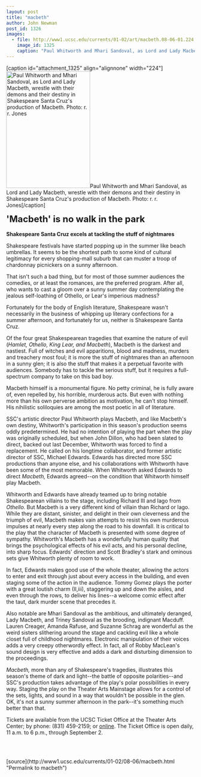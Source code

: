 ```yaml
---
layout: post
title: "macbeth"
author: John Newman
post_id: 1326
images:
  - file: http://www1.ucsc.edu/currents/01-02/art/macbeth.08-06-01.224.jpg
    image_id: 1325
    caption: "Paul Whitworth and Mhari Sandoval, as Lord and Lady Macbeth, wrestle with their demons and their destiny in Shakespeare Santa Cruz's production of Macbeth. Photo: r. r. Jones"
---
```


[caption id="attachment_1325" align="alignnone" width="224"]<a href="http://localhost/mysite/wp-content/uploads/2001/08/macbeth.08-06-01.224.jpg"><img class="size-full wp-image-1325" src="http://localhost/mysite/wp-content/uploads/2001/08/macbeth.08-06-01.224.jpg" alt="Paul Whitworth and Mhari Sandoval, as Lord and Lady Macbeth, wrestle with their demons and their destiny in Shakespeare Santa Cruz's production of Macbeth. Photo: r. r. Jones" width="224" height="311" /></a>Paul Whitworth and Mhari Sandoval, as Lord and Lady Macbeth, wrestle with their demons and their destiny in Shakespeare Santa Cruz's production of Macbeth. Photo: r. r. Jones[/caption]
<p>
  <font size="5"><b>'Macbeth' is no walk in the park</b></font><b><br>
  <br>
  Shakespeare Santa Cruz excels at tackling the stuff of nightmares</b>
</p>
<p>
  Shakespeare festivals have started popping up in the summer like beach umbrellas. It seems to be the shortest path to some kind of cultural legitimacy for every shopping-mall suburb that can muster a troop of chardonnay picnickers on a sunny afternoon.
</p>That isn't such a bad thing, but for most of those summer audiences the comedies, or at least the romances, are the preferred program. After all, who wants to cast a gloom over a sunny summer day contemplating the jealous self-loathing of Othello, or Lear's imperious madness?
<p>
  Fortunately for the body of English literature, Shakespeare wasn't necessarily in the business of whipping up literary confections for a summer afternoon, and fortunately for us, neither is Shakespeare Santa Cruz.
</p>
<p>
  Of the four great Shakespearean tragedies that examine the nature of evil (<i>Hamlet, Othello, King Lear, and Macbeth</i>), Macbeth is the darkest and nastiest. Full of witches and evil apparitions, blood and madness, murders and treachery most foul; it is more the stuff of nightmares than an afternoon in a sunny glen; it is also the stuff that makes it a perpetual favorite with audiences. Somebody has to tackle the serious stuff, but it requires a full-spectrum company to take on this bad boy.
</p>
<p>
  Macbeth himself is a monumental figure. No petty criminal, he is fully aware of, even repelled by, his horrible, murderous acts. But even with nothing more than his own perverse ambition as motivation, he can't stop himself. His nihilistic soliloquies are among the most poetic in all of literature.
</p>
<p>
  SSC's artistic director Paul Whitworth plays Macbeth, and like Macbeth's own destiny, Whitworth's participation in this season's production seems oddly predetermined. He had no intention of playing the part when the play was originally scheduled, but when John Dillon, who had been slated to direct, backed out last December, Whitworth was forced to find a replacement. He called on his longtime collaborator, and former artistic director of SSC, Michael Edwards. Edwards has directed more SSC productions than anyone else, and his collaborations with Whitworth have been some of the most memorable. When Whitworth asked Edwards to direct <i>Macbeth,</i> Edwards agreed--on the condition that Whitworth himself play Macbeth.
</p>
<p>
  Whitworth and Edwards have already teamed up to bring notable Shakespearean villains to the stage, including Richard III and Iago from <i>Othello.</i> But Macbeth is a very different kind of villain than Richard or Iago. While they are distant, sinister, and delight in their own cleverness and the triumph of evil, Macbeth makes vain attempts to resist his own murderous impulses at nearly every step along the road to his downfall. It is critical to the play that the character of Macbeth is presented with some degree of sympathy. Whitworth's Macbeth has a wonderfully human quality that brings the psychological effects of his evil acts, and his personal decline, into sharp focus. Edwards' direction and Scott Bradley's stark and ominous sets give Whitworth plenty of room to work.
</p>
<p>
  In fact, Edwards makes good use of the whole theater, allowing the actors to enter and exit through just about every access in the building, and even staging some of the action in the audience. Tommy Gomez plays the porter with a great loutish charm (II,iii), staggering up and down the aisles, and even through the rows, to deliver his lines--a welcome comic effect after the taut, dark murder scene that precedes it.
</p>
<p>
  Also notable are Mhari Sandoval as the ambitious, and ultimately deranged, Lady Macbeth, and Triney Sandoval as the brooding, indignant Macduff. Lauren Creager, Amanda Rafuse, and Suzanne Schrag are wonderful as the weird sisters slithering around the stage and cackling evil like a whole closet full of childhood nightmares. Electronic manipulation of their voices adds a very creepy otherwordly effect. In fact, all of Robby MacLean's sound design is very effective and adds a dark and disturbing dimension to the proceedings.
</p>
<p>
  <i>Macbeth,</i> more than any of Shakespeare's tragedies, illustrates this season's theme of dark and light--the battle of opposite polarities--and SSC's production takes advantage of the play's polar possibilities in every way. Staging the play on the Theater Arts Mainstage allows for a control of the sets, lights, and sound in a way that wouldn't be possible in the glen. OK, it's not a sunny summer afternoon in the park--it's something much better than that.
</p>
<p>
  Tickets are available from the UCSC Ticket Office at the Theater Arts Center; by phone: (831) 459-2159; or <a href="http://www.shakespearesantacruz.org">online</a>. The Ticket Office is open daily, 11 a.m. to 6 p.m., through September 2.
</p>
<p>
  <br>

</p>
<p>
  <img align="bottom" alt=" " border="0" height="1" src="../../images/trans.gif" width="385">
</p>
[source](http://www1.ucsc.edu/currents/01-02/08-06/macbeth.html "Permalink to macbeth")

